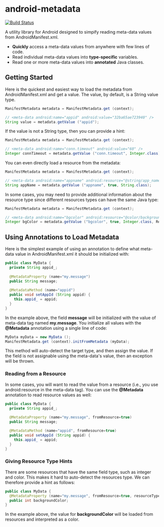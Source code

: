android-metadata
==================

[![Build Status](https://travis-ci.org/onehilltech/android-metadata.svg)](https://travis-ci.org/onehilltech/android-metadata)

A utility library for Android designed to simpify reading meta-data
values from AndroidManifest.xml.

* **Quickly** access a meta-data values from anywhere with few lines of code.
* Read individual meta-data values into **type-specific** variables.
* Read one or more meta-data values into **annotated** Java classes.

## Getting Started

Here is the quickest and easiest way to load the metadata from AndroidManifest.xml
and get a value. The value, by default, is a String value type.

```java
ManifestMetadata metadata = ManifestMetadata.get (context);

// <meta-data android:name="appid" android:value="32ba65ae723940" />
String value = metadata.getValue ("appid");
```

If the value is not a String type, then you can provide a hint:

```java
ManifestMetadata metadata = ManifestMetadata.get (context);

// <meta-data android:name="conn.timeout" android:value="60" />
Integer connTimeout = metadata.getValue ("conn.timeout", Integer.class);
```

You can even directly load a resource from the metadata:

```java
ManifestMetadata metadata = ManifestMetadata.get (context);

// <meta-data android:name="appname" android:resource="@string/app_name" />
String appName = metadata.getValue ("appname", true, String.class);
```

In some cases, you may need to provide additional information about
the resource type since different resources types can have the same 
Java type:

```java
ManifestMetadata metadata = ManifestMetadata.get (context);

// <meta-data android:name="bgcolor" android:resource="@color/background" />
Integer bgColor = metadata.getValue ("bgcolor", true, Integer.class, ResourceType.Color);
```

## Using Annotations to Load Metadata

Here is the simplest example of using an annotation to define what 
meta-data value in AndroidManifest.xml it should be initialized with:

```java
public class MyData {
  private String appid_;
  
  @MetadataProperty (name="my.message")
  public String message;
  
  @MetadataMethod (name="appid")
  public void setAppId (String appid) {
    this.appid_ = appid;
  }
}
```

In the example above, the field **message** will be initialized with 
the value of meta-data tag named **my.message**. You initialize all 
values with the **@Metadata** annotation using a single line of code:

```java
MyData myData = new MyData ();
ManifestMetadata.get (context).initFromMetadata (myData);
```

This method will auto-detect the target type, and then assign the value. 
If the field is not assignable using the meta-data's value, then an 
exception will be thrown.

### Reading from a Resource

In some cases, you will want to read the value from a resource (i.e., 
you use android:resource in the meta-data tag). You can use the **@Metadata** 
annotation to read resource values as well:

```java
public class MyData {
  private String appid_;
  
  @MetadataProperty (name="my.message", fromResource=true)
  public String message;

  @MetadataMethod (name="appid", fromResource=true)
  public void setAppId (String appid) {
    this.appid_ = appid;
  }
}
```

### Giving Resource Type Hints

There are some resources that have the same field type, such as integer 
and color. This makes it hard to auto-detect the resources type. We can
therefore provide a hint as follows:

```java
public class MyData {
  @MetadataProperty (name="my.message", fromResource=true, resourceType=ResourceType.Color)
  public int backgroundColor;
}
```

In the example above, the value for **backgroundColor** will be loaded 
from resources and interpreted as a color.
 
